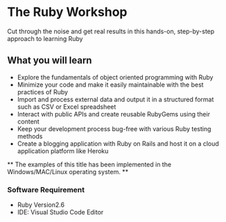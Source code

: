 # The Ruby Workshop
Cut through the noise and get real results in this hands-on, step-by-step approach to learning Ruby

## What you will learn
* Explore the fundamentals of object oriented programming with Ruby 
* Minimize your code and make it easily maintainable with the best practices of Ruby 
* Import and process external data and output it in a structured format such as CSV or Excel spreadsheet 
* Interact with public APIs and create reusable RubyGems using their content  
* Keep your development process bug-free with various Ruby testing methods 
* Create a blogging application with Ruby on Rails and host it on a cloud application platform like Heroku 

** The examples of this title has been implemented in the Windows/MAC/Linux operating system. **

### Software Requirement
* Ruby Version2.6
* IDE: Visual Studio Code Editor
